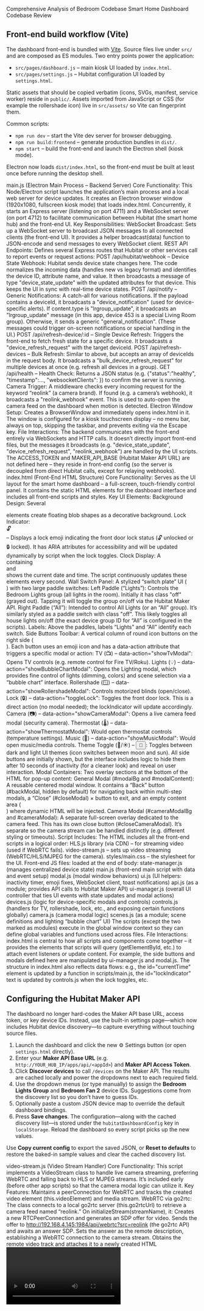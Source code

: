 
Comprehensive Analysis of Bedroom Codebase
Smart Home Dashboard Codebase Review

## Front-end build workflow (Vite)

The dashboard front-end is bundled with [Vite](https://vitejs.dev/). Source files live under `src/` and are composed as ES modules. Two entry points power the application:

- `src/pages/dashboard.js` – main kiosk UI loaded by `index.html`.
- `src/pages/settings.js` – Hubitat configuration UI loaded by `settings.html`.

Static assets that should be copied verbatim (icons, SVGs, manifest, service worker) reside in `public/`. Assets imported from JavaScript or CSS (for example the rollershade icon) live in `src/assets/` so Vite can fingerprint them.

Common scripts:

- `npm run dev` – start the Vite dev server for browser debugging.
- `npm run build:frontend` – generate production bundles in `dist/`.
- `npm start` – build the front-end and launch the Electron shell (kiosk mode).

Electron now loads `dist/index.html`, so the front-end must be built at least once before running the desktop shell.

main.js (Electron Main Process – Backend Server)
Core Functionality: This Node/Electron script launches the application’s main process and a local web server for device updates. It creates an Electron browser window (1920x1080, fullscreen kiosk mode) that loads index.html. Concurrently, it starts an Express server (listening on port 4711) and a WebSocket server (on port 4712) to facilitate communication between Hubitat (the smart home hub) and the front-end UI. Key Responsibilities:
WebSocket Broadcast: Sets up a WebSocket server to broadcast JSON messages to all connected clients (the front-end UI). It provides a helper broadcast(data) function to JSON-encode and send messages to every WebSocket client.
REST API Endpoints: Defines several Express routes that Hubitat or other services call to report events or request actions:
POST /api/hubitat/webhook – Device State Webhook: Hubitat sends device state changes here. The code normalizes the incoming data (handles new vs legacy format) and identifies the device ID, attribute name, and value. It then broadcasts a message of type "device_state_update" with the updated attributes for that device. This keeps the UI in sync with real-time device states.
POST /api/notify – Generic Notifications: A catch-all for various notifications. If the payload contains a deviceId, it broadcasts a "device_notification" (used for device-specific alerts). If content.type is "lrgroup_update", it broadcasts an "lrgroup_update" message (in this app, device 453 is a special Living Room group). Otherwise, it sends a generic "general_notification". (These messages could trigger on-screen notifications or special handling in the UI.)
POST /api/refresh-device/:id – Single Device Refresh: Triggers the front-end to fetch fresh state for a specific device. It broadcasts a "device_refresh_request" with the target deviceId.
POST /api/refresh-devices – Bulk Refresh: Similar to above, but accepts an array of deviceIds in the request body. It broadcasts a "bulk_device_refresh_request" for multiple devices at once (e.g. refresh all devices in a group).
GET /api/health – Health Check: Returns a JSON status (e.g. {"status":"healthy", "timestamp":..., "websocketClients": <count>}) to confirm the server is running.
Camera Trigger: A middleware checks every incoming request for the keyword “reolink” (a camera brand). If found (e.g. a camera’s webhook), it broadcasts a "reolink_webhook" event. This is used to auto-open the camera feed on the dashboard when motion is detected.
Electron Window Setup: Creates a BrowserWindow and immediately opens index.html in it. The window is configured for a kiosk touchscreen display – no menu bar, always on top, skipping the taskbar, and prevents exiting via the Escape key.
File Interactions: The backend communicates with the front-end entirely via WebSockets and HTTP calls. It doesn’t directly import front-end files, but the messages it broadcasts (e.g. "device_state_update", "device_refresh_request", "reolink_webhook") are handled by the UI scripts. The ACCESS_TOKEN and MAKER_API_BASE (Hubitat Maker API URL) are not defined here – they reside in front-end config (so the server is decoupled from direct Hubitat calls, except for relaying webhooks).
index.html (Front-End HTML Structure)
Core Functionality: Serves as the UI layout for the smart home dashboard – a full-screen, touch-friendly control panel. It contains the static HTML elements for the dashboard interface and includes all front-end scripts and styles. Key UI Elements:
Background Design: Several <div class="blob…"> elements create floating blob shapes as a decorative background.
Lock Indicator: <div id="lockIndicator" class="lock-indicator">🔓</div> – Displays a lock emoji indicating the front door lock status (🔓 unlocked or 🔒 locked). It has ARIA attributes for accessibility and will be updated dynamically by script when the lock toggles.
Clock Display: A <div class="clock"> containing <div id="currentDate"> and <div id="currentTime"> shows the current date and time. The script continuously updates these elements every second.
Wall Switch Panel: A stylized “switch plate” UI (<div class="switch-card">) with two large paddle switches:
Left Paddle (“Lights”): Controls the Bedroom Lights group (all lights in the room). Initially it has class "off" (grayed out). Tapping it will toggle the group on/off via the Hubitat Maker API.
Right Paddle (“All”): Intended to control All Lights (or an “All” group). It’s similarly styled as a paddle switch with class "off". This likely toggles all house lights on/off (the exact device group ID for “All” is configured in the scripts).
Labels: Above the paddles, labels “Lights” and “All” identify each switch.
Side Buttons Toolbar: A vertical column of round icon buttons on the right side (<div id="sideBtns" class="side-btns">). Each button uses an emoji icon and has a data-action attribute that triggers a specific modal or action:
TV (📺) – data-action="showTvModal": Opens TV controls (e.g. remote control for Fire TV/Roku).
Lights (💡) – data-action="showBubbleChartModal": Opens the Lighting modal, which provides fine control of lights (dimming, colors) and scene selection via a “bubble chart” interface.
Rollershade (🪟) – data-action="showRollershadeModal": Controls motorized blinds (open/close).
Lock (🔒) – data-action="toggleLock": Toggles the front door lock. This is a direct action (no modal needed); the lockIndicator will update accordingly.
Camera (📷) – data-action="showCameraModal": Opens a live camera feed modal (security camera).
Thermostat (🌡️) – data-action="showThermostatModal": Would open thermostat controls (temperature settings).
Music (🎵) – data-action="showMusicModal": Would open music/media controls.
Theme Toggle (🌙/☀️) – <button id="themeToggle">🌙</button>: Toggles between dark and light UI themes (icon switches between moon and sun).
All side buttons are initially shown, but the interface includes logic to hide them after 10 seconds of inactivity (for a cleaner look) and reveal on user interaction.
Modal Containers: Two overlay sections at the bottom of the HTML for pop-up content:
General Modal (#modalBg and #modalContent): A reusable centered modal window. It contains a “Back” button (#backModal, hidden by default) for navigating back within multi-step modals, a “Close” (#closeModal) × button to exit, and an empty content area (<div id="modalBody">) where dynamic HTML will be injected.
Camera Modal (#cameraModalBg and #cameraModal): A separate full-screen overlay dedicated to the camera feed. This has its own close button (#closeCameraModal). It’s separate so the camera stream can be handled distinctly (e.g. different styling or timeouts).
Script Includes: The HTML includes all the front-end scripts in a logical order:
HLS.js library (via CDN) – for streaming video (used if WebRTC fails).
video-stream.js – sets up video streaming (WebRTC/HLS/MJPEG for the camera).
styles/main.css – the stylesheet for the UI.
Front-end JS files: loaded at the end of body:
state-manager.js (manages centralized device state)
main.js (front-end main script with data and event setup)
modal.js (modal window behaviors)
ui.js (UI helpers: inactivity timer, emoji fixes, WebSocket client, toast notifications)
api.js (as a module; provides API calls to Hubitat Maker API)
ui-manager.js (overall UI controller that ties UI events with state updates and modal actions)
devices.js (logic for device-specific modals and controls)
controls.js (handlers for TV, rollershade, lock, etc., and exposing certain functions globally)
camera.js (camera modal logic)
scenes.js (as a module; scene definitions and lighting “bubble chart” UI)
The scripts (except the two marked as modules) execute in the global window context so they can define global variables and functions used across files.
File Interactions: index.html is central to how all scripts and components come together – it provides the elements that scripts will query (getElementById, etc.) to attach event listeners or update content. For example, the side buttons and modals defined here are manipulated by ui-manager.js and modal.js. The structure in index.html also reflects data flows: e.g., the id="currentTime" element is updated by a function in scripts/main.js, the id="lockIndicator" text is updated by controls.js when the lock toggles, etc.

## Configuring the Hubitat Maker API

The dashboard no longer hard-codes the Maker API base URL, access token, or key device IDs. Instead, use the built-in settings page—which now includes Hubitat device discovery—to capture everything without touching source files.

1. Launch the dashboard and click the new ⚙️ Settings button (or open `settings.html` directly).
2. Enter your **Maker API Base URL** (e.g. `http://YOUR_HUB_IP/apps/api/<appId>`) and **Maker API Access Token**.
3. Click **Discover devices** to call `/devices` on the Maker API. The results are cached locally and power the dropdowns next to each required field.
4. Use the dropdown menus (or type manually) to assign the **Bedroom Lights Group** and **Bedroom Fan 2** device IDs. Suggestions come from the discovery list so you don’t have to guess IDs.
5. Optionally paste a custom JSON device map to override the default dashboard bindings.
6. Press **Save changes**. The configuration—along with the cached discovery list—is stored under the `hubitatDashboardConfig` key in `localStorage`. Reload the dashboard so every script picks up the new values.

Use **Copy current config** to export the saved JSON, or **Reset to defaults** to restore the baked-in sample values and clear the cached discovery list.

video-stream.js (Video Stream Handler)
Core Functionality: This script implements a VideoStream class to handle live camera streaming, preferring WebRTC and falling back to HLS or MJPEG streams. It’s included early (before other app scripts) so that the camera modal logic can utilize it. Key Features:
Maintains a peerConnection for WebRTC and tracks the created video element (this.videoElement) and media stream.
WebRTC via go2rtc: The class connects to a local go2rtc server (this.go2rtcUrl) to retrieve a camera feed named “reolink.” On initializeStream(streamName), it:
Creates a new RTCPeerConnection and generates an SDP offer for video.
Sends the offer to http://192.168.4.145:1984/api/webrtc?src=reolink (the go2rtc API) and awaits an answer SDP.
Sets the answer as the remote description, establishing a WebRTC connection to the camera stream.
Obtains the remote video track and attaches it to a newly created HTML <video> element.
HLS Fallback: If WebRTC is unsupported or fails, it checks Hls.isSupported() (HLS.js library). The class provides createHLSStream(streamName) which:
Creates a <video> element and an Hls.js player instance.
Loads the HLS playlist from http://192.168.4.145:1984/{streamName}.m3u8 (the go2rtc server’s HLS endpoint) and attaches it to the video.
MJPEG Fallback: If HLS also fails (e.g., in older browsers or if the server doesn’t provide HLS), it falls back to createMJPEGStream(streamName). This likely creates an <img> or <iframe> element that points to an MJPEG stream URL (e.g., …/streamName.mjpeg). This provides a basic live feed by continuously streaming JPEG images.
Stop Stream: The class includes a stop() method to close any active stream:
If WebRTC was used, it closes the peerConnection and stops tracks.
If an HLS player exists, it is destroyed.
If an MJPEG image is being used, it can simply be removed.
This prevents multiple connections or memory leaks if the camera modal is opened/closed repeatedly.
How It Contributes: video-stream.js is utilized by camera.js to actually fetch and display the camera feed. It encapsulates the complexity of streaming protocols so the rest of the app can just call VideoStream.initializeStream() and get back a video element or throw an error. By including both WebRTC and HLS, it ensures the camera feed works with low latency (WebRTC) when possible, but still works in the Electron environment or fallback scenarios (via HLS/MJPEG).
scripts/state-manager.js (Device State Manager)
Core Functionality: Provides a centralized state store for all device statuses and a publish/subscribe mechanism for state changes. It ensures all parts of the UI reflect the latest device states and helps throttle rapid updates to avoid flicker. Key Components:
DeviceStateManager Class: A class that holds:
this.devices – a Map of device ID → current state attributes.
this.listeners – a Set of callback functions subscribed to state changes.
this.updateQueue – a Map used to debounce rapid successive updates for the same device.
this.debounceDelay – set to 100ms; slight delay to batch updates.
State Updates: The method updateDevice(deviceId, attributes) is the primary way to update a device’s state in the store. It:
Converts deviceId to string (IDs are kept as strings for consistency).
Checks if the new attributes differ from the last known state using hasStateChanged(). Only significant fields (like switch, level, hue, saturation, colorTemperature, lock, contact, temperature) are compared to decide if the change is meaningful for the UI.
Stores the new state (with a lastUpdated timestamp).
Invokes debounceUpdate(deviceId) to notify listeners after a short delay, replacing any prior pending notification for that device (so if multiple updates arrive quickly, only the latest state is applied after 100ms).
Listeners & Notification: Components can subscribe via deviceStateManager.subscribe(listenerFn). The manager will call all subscribed listeners with (deviceId, attributes) whenever a device’s state changes (after debouncing). It returns an unsubscribe function for cleanup.
Batch Updates: updateMultipleDevices(deviceUpdates) simply iterates through an object of {id: attributes} pairs and calls updateDevice for each. This can be used if a bulk of state info is received at once.
Retrieving State: Methods getDevice(deviceId) and getAllDevices() allow querying the stored state. getDeviceSummary(deviceId) formats a subset of attributes (like on/off as boolean, numeric level/hue, etc.) for convenient use in UI.
Online Status: isDeviceOnline(deviceId, maxAgeMs) returns true if the device has reported in within the last maxAgeMs (default 5 minutes) – used to gray out or indicate offline devices.
Hubitat Integration:
refreshDevice(deviceId) triggers an immediate fetch to Hubitat’s Maker API for the device’s latest status. It calls Hubitat at GET /devices/{deviceId} using the global MAKER_API_BASE and ACCESS_TOKEN (which are attached to window by api.js or main.js). On a successful response, it normalizes the returned device.attributes (Hubitat may return an array of attribute objects) into a simple {name: value} map via normalizeAttributes(), then calls updateDevice with that data. This is used for on-demand updates (e.g. when opening a device modal or after sending a command, if no webhook is expected).
The manager does not auto-poll; it relies on Hubitat’s push (webhook) updates and manual refresh calls. This prevents redundant network calls.
Global Instance: At the bottom, it instantiates a single DeviceStateManager and attaches it to the global window as window.deviceStateManager. This singleton is used throughout the UI scripts to update or read device states.
File Interactions: Being a global state container, this manager is used by multiple other scripts:
api.js uses it to update state after fetching device status (to integrate the fresh data into the app state).
devices.js and ui-manager.js subscribe to the state manager to react to changes. For example, UIManager subscribes so it can update UI elements whenever state changes occur (like changing button highlights, updating text) in its handleDeviceStateChange method.
ui.js calls deviceStateManager.updateDevice or updateMultipleDevices when WebSocket messages arrive (applying the new state data broadcast from the backend).
Essentially, state-manager.js is the bridge between incoming data (from Hubitat via webhook/WS or via API fetch) and the visual UI components.
scripts/main.js (Front-End Main Script)
Core Functionality: This is the main initialization script for the front-end. It sets up configuration constants (like device IDs and API tokens), defines the list of devices and their capabilities, and initializes recurring tasks (like the live clock). In essence, it is the brain that glues together device data with UI logic. Key Elements:
Hubitat API Config: Defines MAKER_API_BASE and ACCESS_TOKEN for the Hubitat Maker API (using local IP and an app token). These are used by other scripts to form HTTP requests to control or query devices.
Device ID Constants: For convenience, it sets constants for important device IDs:
BEDROOM_GROUP_ID – e.g. '457' for the “Bedroom Lights Group” device (a Hubitat group that controls all bedroom lights at once).
BEDROOM_FAN2_ID – e.g. '451' for a specific device (like a smart bulb named Bedroom Fan 2).
(There may be others for specific devices or groups if needed.)
Device Metadata: Defines a comprehensive list of devices in this dashboard’s scope. For example, bedroomDevices is an object mapping device IDs (as strings) to their details (label, capabilities, attribute names, command names). This appears to be a curated subset of the full device list (possibly pulled from devicesfulldetails.json). Devices included might be:
Lights (e.g. Bed Lamp 447, Laundry Light 450, Fan Light bulbs 480 and 451, etc.) – all with capabilities like Switch, Level, Color, etc.
Possibly other devices like a Lifx Beam, a Table Lamp, etc., as indicated by entries like '452': {label: 'Table', ...}.
Special group devices or virtual devices (e.g. the Bedroom group itself, and perhaps other grouped or scene-related devices).
Device Map: It creates a DEVICE_MAP object summarizing which devices tie into which UI controls. Each entry maps a device ID to:
label (human-friendly name),
type (e.g. 'group' for aggregated controls like the main light group, or 'light' for individual bulbs, etc.),
controls – an array of keywords indicating how this device is used in the UI. For example:
The Bedroom Lights group (BEDROOM_GROUP_ID) has controls: ['paddleSwitch', 'globalControls'], meaning it is linked to the on-screen paddle switch and to “global controls” (the lighting modal interface for all lights).
Individual lights have controls: ['deviceModal', 'scenes'], meaning they appear in the lighting scenes/bubble chart and have a dedicated device modal for detailed control.
Other devices might have specific tags (for instance, a “Fireplace Power Switch” or others could be linked to different UI parts).
State Update Handling: Defines a global function handleDeviceStateUpdate(deviceId, attributes) that the UI WebSocket handler can call for centralized processing of incoming state changes. This function:
Throttles updates by ignoring events that occur too rapidly (using a timestamp and a RATE_LIMIT_INTERVAL) to avoid spamming the UI with flickers.
Calls deviceStateManager.updateDevice(deviceId, attributes) to update the central state store.
Then checks the DEVICE_MAP for that device to update specific UI elements:
For example, if a device corresponds to the main light group (paddle switch control), it triggers updatePaddleSwitchUI(...) to reflect the new on/off state on the big wall switch buttons.
If a device is the door lock or other special items, it might directly update icons or text.
Essentially, it performs any immediate UI updates that are not covered by the generic subscription mechanism (to ensure critical indicators like the wall switch or lock icon update without delay).
Wall Switch Control: Provides logic to handle the two large paddle switches on the UI:
An updateClock() function updates #currentDate and #currentTime every second to show a live clock.
Functions to control the wall paddles. For instance, toggleAllLights() or similar might be defined (the code sets up event listeners on the paddle elements to call the Maker API for the group device). In the device map, the Bedroom group’s association with 'paddleSwitch' signals that toggling the UI switch should send a command to BEDROOM_GROUP_ID. Indeed, BEDROOM_GROUP_COMMAND_URL(cmd) is defined to easily form the Maker API URL for turning the group on/off. When a paddle is pressed:
If it’s the “Lights” paddle, it likely calls something like fetch(BEDROOM_GROUP_COMMAND_URL('on' or 'off')) to turn all bedroom lights on/off, then maybe shows a quick feedback (or just relies on the subsequent state webhook to update the UI).
The “All” paddle might similarly target another group (possibly an “All Lights” group if configured) – though in code we didn’t explicitly see an ALL_GROUP_ID, it might be hard-coded or left for future use.
updatePaddleSwitchUI(allOn) is used to visually update the switch status (adding/removing the "off" class on the HTML elements). For example, if all bedroom lights are now on, it will remove the "off" class on the corresponding paddle element, giving it a “on” appearance (bright colored), otherwise add "off" to dim it.
Initial API Calls: On startup, this script triggers a call to the backend’s notify endpoint. Inside a DOMContentLoaded event, it does:
fetch('http://localhost:4711/api/notify', { method: 'POST', body: {...} });
This likely notifies the backend that the dashboard UI is up (perhaps logging presence or requesting initial data). It could send a payload like {content: "dashboard_loaded"} (though the exact content isn’t shown in snippet, the code clearly attempts a POST to /api/notify on load).
Global Exposure: It assigns some variables/functions to window if needed. For example, livingRoomDevices (used in other scripts) is set equal to bedroomDevices here, to reuse generic device-handling code originally written for “livingRoom”. It also might attach handleDeviceStateUpdate to window (so that ui.js can prefer the central handler) and possibly other helper functions.
Dependencies & Interactions: This front-end main script runs early, so it sets up global constants (MAKER_API_BASE, etc.) that api.js and other scripts will use. It defines DEVICE_MAP and device lists that devices.js references (e.g., devices.js uses livingRoomDevices to know device capabilities when building modals). It also contains the main logic for wall switch and state handling that ties into ui.js (which calls window.handleDeviceStateUpdate if present). In summary, scripts/main.js prepares configuration and data that the rest of the UI scripts rely on, and implements high-level responses to device events (ensuring the dashboard’s primary controls like the big switches and lock reflect the correct state).
scripts/modal.js (Modal Window Management)
Core Functionality: Handles the display and animation of the pop-up modals (the overlay windows) in the UI. This file provides functions to show/hide the modal overlay with smooth transitions and manages the modal navigation (back vs close). Key Functions:
showModalContent(html, showBack=false, triggerSelector=null): The primary way to open content in the main modal. It injects the provided html string into the #modalBody container, controls whether the “Back” button is visible (showBack flag), and then calls showModalBg(triggerSelector) to animate the modal onto the screen.
showModalBg(triggerSelector): Reveals the modal background overlay (#modalBg) and #modalContent with a zoom/fade animation:
It makes the background <div id="modalBg"> visible (display = 'flex').
If a triggerSelector is provided (e.g. a button that triggered the modal), it finds that element’s screen position (getBoundingClientRect()). This is used to start the modal animation from that point – the modal content initially scales at 0.7 and is translated from the trigger’s center towards the center of the screen.
Then it quickly (10ms timeout) adds a .visible class to modalBg and resets #modalContent transform to normal scale/position, which via CSS transition causes the modal to grow from the trigger into the center and fade in.
hideModalBg(): Closes the modal with a reverse animation:
Calculates the end translation back to the original trigger’s position (using the saved modalTriggerRect).
Scales #modalContent down and moves it to that position, and fades out (by removing the .visible class on the background).
After a short delay (~350ms, matching CSS transition), it fully hides #modalBg (display = 'none') to remove the modal from view.
Back vs Close: The Back button (#backModal) is meant for navigating back within a modal flow (e.g., from a sub-modal back to a main modal screen), whereas the Close (#closeModal) exits the modal entirely. showModalContent will show or hide the Back button based on context. For example, when first opening a modal from a side button, showBack might be false (no back arrow, just close), but if that modal then opens a sub-view, it can call showModalContent(..., showBack=true) to enable the Back button.
Active Modal Tracking: The script keeps a global activeModal variable to track what content is currently open (e.g., 'main' for primary modals, 'camera' for the camera modal, etc.) and a modalTimeout for auto-closing. Specifically:
startModalTimeout() sets a 30-second timer (MODAL_TIMEOUT = 30000) to auto-close the modal if no interaction. This calls closeActiveModal() when time elapses.
closeActiveModal() checks if activeModal === 'camera' – if so, calls hideCameraModal() (to properly shut down the camera stream); if activeModal === 'main' (any normal modal), it calls closeModal() to hide it. Then it clears state.
These ensure that if a user leaves a modal open, it will close itself after 30 seconds (good for screensaver behavior).
Event Listeners: On DOMContentLoaded, modal.js attaches handlers:
The Close “×” button (#closeModal) is bound to call closeModal() (which simply calls hideModalBg() and resets state).
The modal background (#modalBg) itself is given an on-click handler that closes the modal if the user clicks outside the content (i.e., if the background itself is clicked, treat it as cancel/close). This is done by checking if (e.target.id === 'modalBg') then calling closeModal().
The Back button (#backModal) click handler is set to navigate to a previous modal view. In this implementation, it calls window.uiManager.showBubbleChartModal() if available. (This suggests that the back arrow is primarily used to return to the “Lights bubble chart” modal from a deeper view, like from an individual device control back to the main lighting controls. For other modal flows, the logic could be extended accordingly.)
Compatibility: Also defines window.showModal = function(html, showBack=false) { showModalContent(html, showBack); } for backward compatibility or convenience. This ensures older code or other modules can open modals via a common interface.
How It Contributes: modal.js provides a smooth user experience for modal dialogs: it handles the fancy animations (zoom-in/out from the button pressed) and ensures modals don’t linger forever. It doesn’t decide what content to show – other scripts call showModalContent(...) with the desired HTML. For example, controls.js uses showModalContent to display the TV remote UI, and devices.js uses it to show device control panels. This file also coordinates with ui-manager.js for the Back button functionality (delegating the actual content switch to UIManager). By centralizing modal behavior here, the rest of the app can open/close modals with one function call and not worry about animations or cleanup.
scripts/ui.js (General UI Utilities and WebSocket Client)
Core Functionality: This script handles various UI-level interactions and utilities: managing the side button visibility on inactivity, replacing emoji icons with SVGs for consistency, initializing the WebSocket connection to the backend, and showing toast notifications. It acts as a supportive script to enhance the user interface responsiveness and platform fidelity (especially within Electron). Key Features:
Inactivity Timer for Side Buttons:
Defines an inactivity timeout (10 seconds) and functions showSideBtns() and hideSideBtns() to add or remove the 'side-btns-visible' class on the side button container. Initially, the side button panel is visible, but after a period of no user input it will auto-hide.
The script sets up a list of user activity events (mousemove, mousedown, touchstart, keydown) that should reset a timer.
On first user interaction, onFirstActivity() is called: it makes sure the side buttons are shown (in case they were hidden) and starts the inactivity listeners. It also removes itself so that subsequent interactions just reset the timer, rather than re-initializing everything.
This means when the dashboard is idle (no touches) for 10 seconds, the side buttons will fade out. As soon as the user touches the screen or moves the pointer, the buttons reappear and remain on-screen while the user is interacting.
Emoji to SVG Replacement: Because some emoji might not render well or uniformly in the Electron environment, ui.js includes a mapping of certain emoji characters to custom SVG files (located in assets/emoji/). It creates a Map emojiToSvg mapping characters like '📺' -> '1f4fa', '💡' -> '1f4a1', '🔒' -> '1f512', etc., covering all icons used in the UI (TV, light bulb, window, lock/unlock, camera, thermostat, music note, moon, sun, brightness symbols, etc.).
On DOMContentLoaded, it runs through the document and for each element, it checks if its text content exactly matches one of these emoji. If so, it replaces it by applying a background-image style using the corresponding SVG file and adding classes (emoji-replaced and emoji-bg) to style it. The text is effectively replaced by the SVG icon, ensuring a consistent look.
Note: The theme toggle button (🌙/☀️) is handled specially – the comment suggests it’s replaced dynamically later once the theme is set, so it might be skipped initially to allow switching the icon on toggle.
WebSocket Client: Establishes a WebSocket connection to the backend at ws://localhost:4712 (matching the server in main.js). It sets up:
ws.onopen: logs connection success, and resets any reconnection attempt counter.
ws.onmessage: handles incoming messages from the server. Each message is expected to be JSON. Before parsing:
It checks for the string "reolink" in the raw data; if found, it immediately calls showCameraModal() to pop up the camera feed (this covers the case where a Reolink camera motion webhook triggers an event; the UI responds by showing the live camera modal).
Then it parses the JSON into an object and passes it to handleWebSocketMessage(msg).
handleWebSocketMessage(msg): a function that routes events by type:
"device_state_update" – calls handleDeviceStateUpdate(deviceId, attributes, timestamp), which in turn updates the deviceStateManager (and may use either the central handler from scripts/main.js if available or update directly).
"device_notification" – calls handleDeviceNotification(payload) (could display a toast or indicator for a device-specific alert).
"lrgroup_update" – calls handleLRGroupUpdate(payload) (custom handling for the Living Room group updates if needed, perhaps similar to device updates).
"device_refresh_request" – calls handleDeviceRefreshRequest(deviceId) which likely triggers deviceStateManager.refreshDevice(deviceId) to fetch fresh data because something requested it (for example, the user hit a refresh button, or a schedule triggered it).
"bulk_device_refresh_request" – calls handleBulkDeviceRefreshRequest(deviceIds[]) to refresh multiple devices (likely looping through and calling refresh on each).
"reolink_webhook" – is effectively handled earlier (by auto-showing the camera modal), so here it’s just noted and not processed further.
Unknown types are logged for debugging.
These handlers integrate with other parts of the app. For instance, handleDeviceStateUpdate uses window.deviceStateManager.updateDevice(...) and the UI Manager will pick up that change via its subscription to update visuals.
Toast Notifications (Transient Messages): Provides a global showToast(message, type='success', duration=3000) function to show brief overlay messages. For example, after a lock command or an error, showToast can display “Door unlocking…” or “Failed to toggle lock” feedback.
It ensures any existing toast is removed, then creates a new <div class="toast success">Message</div> (or with class "error" for error type, etc.) and appends it to the document body.
It then triggers a CSS animation by adding a "show" class slightly after insertion (using a short timeout). The CSS would handle the fade/slide-in effect.
After duration milliseconds, it removes the "show" class and then removes the toast element entirely after another short delay, causing a fade-out and cleanup.
At the end, it sets window.showToast = showToast to make it accessible globally. Other scripts use this to give user feedback (e.g., controls.js calls showToast("Door unlocking...", "success") when a lock command is sent).
Global Exposure: Besides showToast, it also attaches any needed references globally (for instance, after establishing the WebSocket, there might be logic to handle reconnections using a wsReconnectAttempts counter, though not detailed here). It ensures deviceStateManager (from state-manager) is available on window, but that is done in state-manager.js itself.
How It Interacts: ui.js is a utility script leveraged by many others:
ui-manager.js doesn’t have to implement its own WebSocket handling or inactivity logic – ui.js covers that and will call into UIManager (e.g. via window.handleDeviceStateUpdate or triggering deviceStateManager updates which UIManager listens to).
controls.js and others call showToast from here to display messages.
The emoji replacement ensures that the icons in HTML (which are placed in index.html or injected as text via other scripts) are visually consistent – for example, the lock icon 🔒 in the lockIndicator or the arrow icons ⬆️⬇️ in the rollershade buttons are replaced with their SVG counterparts for sharper rendering.
The inactivity timer works with the CSS in styles/main.css which likely defines .side-btns-visible to slide the toolbar in and out.
The WebSocket message handling ultimately triggers state changes and UI updates, linking the backend events (from main.js) to front-end reactions (state manager + UIManager).
scripts/ui-manager.js (UI Manager Controller)
Core Functionality: Encapsulates higher-level UI logic, tying together state updates and user interactions. UIManager is a class that on initialization sets up global event listeners (for side button clicks and theme toggling) and subscribes to device state changes to update the interface. It acts as the orchestrator responding to user inputs (like button presses) by calling the appropriate functions, and responding to state changes by updating or opening UI components. Key responsibilities:
Initialization: When a new UIManager is created, its constructor calls:
initializeEventListeners() – to set up click handlers for UI elements.
initializeStateManager() – to subscribe to the central DeviceStateManager (if available) for real-time device updates.
Side Button Click Handling: In initializeEventListeners(), a global click listener on document catches any click on an element with class side-btn. It reads the button’s data-action attribute and calls handleSideButtonClick(action) accordingly. This single handler covers all side toolbar buttons.
handleSideButtonClick(action): Uses a switch or mapping to perform the appropriate UI action:
For actions that correspond to showing modals (e.g. "showTvModal", "showRollershadeModal", "showCameraModal", "showThermostatModal", "showMusicModal"), UIManager will invoke the global function if it exists. For example, if showTvModal is defined (in controls.js), it calls it; otherwise, it might call this.showModal(...) to display a “coming soon” message. This ensures the app doesn’t break if some modals are not yet implemented – it will gracefully inform the user.
For "showBubbleChartModal" (Lights), it calls this.showBubbleChartModal() – a method presumably implemented within UIManager to open the lighting control modal (likely delegating to functions in scenes.js).
For "toggleLock", it checks if window.toggleLock exists (which is defined in controls.js) and calls it to toggle the door lock.
In summary, UIManager funnels the button actions to the right function. It knows which ones are handled internally vs. globally and provides fallback messaging for unimplemented features.
Theme Toggle: Still in initializeEventListeners(), it finds the theme toggle button by id="themeToggle" and sets an onclick to call this.toggleTheme(). This connects the UI button to the logic for switching themes:
toggleTheme(): Toggles between dark and light themes by adding/removing a CSS class on the <body> element. Specifically, if the body currently has class "dark-theme", it will remove it (switching to light mode) and change the theme toggle’s icon text to moon (🌙). If not, it adds "dark-theme" and changes the toggle icon to sun (☀️). It also saves the user’s preference to localStorage ('theme': 'dark' or 'light') so the choice persists.
On initialization, UIManager reads any saved theme from localStorage on DOMContentLoaded and applies it – if 'dark', it pre-sets the body class and toggle icon appropriately. This way, the dashboard loads in the last chosen theme.
Device State Subscription: initializeStateManager() runs if window.deviceStateManager is present. It calls deviceStateManager.subscribe(...) and provides a bound callback to this.handleDeviceStateChange. This means any device state change (from Hubitat events or refreshes) will invoke UIManager’s handler.
handleDeviceStateChange(deviceId, attributes): When the central state is updated, this method is called with the device data. It logs the update and then invokes two update methods:
this.updateDeviceDisplay(deviceId, attributes) – updates any open device modal UI if the changed device is currently being viewed.
this.updateGlobalControls(deviceId, attributes) – updates the main lighting controls UI if the changed device is the global Bedroom Lights group (the code checks if (deviceId === BEDROOM_GROUP_ID) and if the global controls modal is open).
updateDeviceDisplay: Checks if a device detail modal is open by looking for an element #deviceControls in the modal content. If found and visible, it calls getCurrentModalDeviceId() (likely to retrieve which device’s controls are being shown) and if it matches the incoming deviceId, it calls this.refreshDeviceControls(deviceId). That presumably re-renders the controls (buttons, sliders, etc.) in the modal with the new state (for example, updating a level slider position if the light level changed, or toggling a switch button).
updateGlobalControls: If the Bedroom Lights group state changes and the “bubble chart” lighting modal is currently open (.global-ring-top element is visible), it calls window.renderGlobalControls({attributes}). This is a function defined in scenes.js that updates the group control UI (like a central brightness dial) to reflect the new attributes. For instance, if lights were turned on/off elsewhere, the brightness ring or on/off indicator in the modal updates in real-time.
showBubbleChartModal: UIManager likely implements a method to open the main Lights modal (bubble chart). Although the code for it wasn’t explicitly shown in snippets, we see references where backModal (back arrow) triggers uiManager.showBubbleChartModal(). So UIManager coordinates with scenes.js to display the lighting UI:
It probably calls some function exported by scenes.js to render the content, then uses showModalContent to display it. In fact, UIManager might have a simple this.showBubbleChartModal() that just does window.showBubbleChartModal() if defined or directly calls scenes.js logic. However, since scenes.js is a module, likely UIManager itself contains the call to compose the modal.
In any case, when the user presses the Lights button, UIManager.handleSideButtonClick('showBubbleChartModal') leads to UIManager.showBubbleChartModal(), which opens the Lighting control modal. That modal typically shows a circular arrangement of lights and possibly scene presets (as described in scenes.js below).
Global Access: After instantiating UIManager (usually right after defining the class), the script attaches it to window.uiManager. It also runs the theme initialization on DOMContentLoaded to apply the saved theme before user interaction.
How It Works with Others: UIManager is a central coordinator:
It relies on controls.js for the actual implementations of many modals. It doesn’t itself create the HTML for TV or thermostats – it just calls showTvModal() etc., which are defined in controls.js (and that file attaches them to window).
It works with scenes.js for the lighting modal content. UIManager triggers showing it and updates it via renderGlobalControls when state changes.
It depends on deviceStateManager (from state-manager.js) to get notified of device changes, rather than polling UI elements directly. In turn, it updates UI pieces or calls functions from devices.js (like renderDeviceControls) to refresh content.
The theme toggling interacts with the CSS in styles/main.css – specifically classes like .dark-theme on the body likely change background and text colors.
By funneling all side button clicks through one place, it simplifies adding new actions. Any new data-action just needs an entry in the handleSideButtonClick logic to wire it up to a function in the app.
scripts/devices.js (Device Modal & Control Logic)
Core Functionality: Manages the dynamic content for individual device control modals. When a user selects a specific device (for example, tapping a light’s icon in the Lights modal), this script is responsible for fetching that device’s latest state and showing controls (on/off toggle, sliders for brightness, color pickers, etc.) tailored to its capabilities. Key Functions:
openDeviceModal(label, deviceId, showBack=false): The entry point to show a detailed control modal for a device.
If the deviceId is not recognized in the livingRoomDevices data (meaning the app doesn’t have metadata for it), it will show a simple modal saying “Controls for [Device] coming soon...” as a placeholder.
If the device is known, it immediately calls showModalContent() to display a modal with a header <h2>${label}</h2> and a content container <div id="deviceControls" …>Loading...</div>. The showBack parameter is passed through (likely true if coming from the Lights modal, so a back arrow will appear to return to the main lighting view) and it uses the Lights side button as the animation trigger (so the modal grows out of the “Lights” button position).
After displaying the loading state, it triggers an async load: it calls window.deviceStateManager.refreshDevice(deviceId). This will fetch the latest data from Hubitat. Once the promise resolves, it obtains the updated attributes from the state manager and calls renderDeviceControls({attributes: attrs, capabilities: ...}, deviceId). Essentially, it defers the heavy lifting to renderDeviceControls to populate the UI.
renderDeviceControls(device, deviceId, showBack=false): This function builds the actual HTML interface for controlling the given device. It uses the static info from livingRoomDevices[deviceId] (which actually points to the detailed object in bedroomDevices as mapped in main.js) to know what capabilities and commands this device supports.
For example, if the device has capability "Switch" and "Level", it will create an On/Off toggle button and a brightness slider. If it has color control, it might show a color wheel or color preset buttons. The code likely creates UI elements such as:
A section for basic controls: power toggle (on/off), dimmer (if SwitchLevel).
If color-capable: perhaps a hue/saturation or color temperature control.
If a sensor: maybe display sensor readings (but sensors probably wouldn’t be opened via openDeviceModal in this context).
It also likely includes a “refresh” icon or button to manually refresh the device (depending on UX design).
The HTML structure might use stylized arcs or circles (“with-arches” class suggests some arc-shaped sliders or indicators for level/color).
After assembling the HTML string for controls, it finds the #deviceControls element in the modal and replaces “Loading...” with the new controls, or it could directly use showModalContent again to update the modal. (From the code flow, it appears openDeviceModal already opened the modal; renderDeviceControls might directly manipulate the DOM of that open modal.)
Event Handlers for Device Controls: Within the generated controls, interactive elements (buttons, sliders) will need event listeners. Likely, devices.js attaches those as part of rendering:
e.g., an on/off toggle button might have an onclick="sendDeviceCommand(id, 'off')" in the HTML or the script might add button.addEventListener('click', ...).
The script might utilize the apiService (from api.js) or direct fetch calls to Maker API when controls are used. For instance, if a brightness slider is changed, it could call apiService.sendDeviceCommand(deviceId, 'setLevel', value). We see evidence of direct fetch usage in this file: const url = devices/${deviceId}/${command} pattern and doing a fetch(url).then(...).catch(...) with a toast on success or error.
Also, if a color control is used, it might call setColor or setHue/ setSaturation as needed.
Pending Commands Map: At the top, devices.js ensures a global window.devicePendingCommands = new Map() exists. This could be used to track commands sent to devices that haven’t completed yet (to prevent sending duplicate commands or to update UI optimistically). It’s declared but it’s unclear how extensively it’s used in code provided – likely if a user toggles a device rapidly, it might store a pending state to avoid flicker.
Utility and Global Exposure: If there are helper functions (like formatting, or building certain control UIs) they’d be defined here. At the end of the file, it might expose some functions globally:
Possibly window.openDeviceModal = openDeviceModal; window.renderDeviceControls = renderDeviceControls; so that other modules (like scenes.js) can call openDeviceModal when a user clicks a device icon in the bubble chart.
Indeed, scenes.js does call openDeviceModal(label, id, true) when a user selects a specific bulb from the lighting interface.
It might also expose a function to send generic commands if not using apiService – but since apiService is available on window, the device modal could also call window.apiService.sendDeviceCommand(...).
Interactions:
With scenes.js: Scenes (lighting modal) uses devices.js to show individual device details. E.g., clicking a bulb on the bubble chart calls openDeviceModal here. Conversely, when a device modal is closed via the Back button, UIManager calls showBubbleChartModal to return to scenes.
With state-manager: After issuing commands (turn on, dim, etc.), devices.js doesn’t manually refresh the UI – it expects the Hubitat webhook or the explicit refresh it triggered to update state. However, openDeviceModal did call deviceStateManager.refreshDevice on opening, so the controls were built with current info. Also, deviceStateManager.subscribe (through UIManager) will update the modal if any change comes in while it’s open (via UIManager.updateDeviceDisplay calling refreshDeviceControls).
With api.js: Could use apiService for sending commands and getting status, but in the code, it looks like devices.js at least sometimes performs fetch directly for command endpoints. It then shows a toast “Command sent successfully!” on promise resolve, or an error toast if failed. This is a simpler approach relying on Maker API calls directly.
User Experience: This script ensures that when you tap on a device (say a particular light), you get a tailored control panel for it. It fetches up-to-date data so you see the current brightness or on/off state, and you can manipulate it. It then uses the common modal and toast functions to integrate smoothly (modal animations from modal.js, notifications from ui.js).
scripts/controls.js (Special Device Controls – TV, Rollershade, Lock, etc.)
Core Functionality: Implements the UI and commands for various miscellaneous devices and functions (mostly those corresponding to the side buttons beyond lighting). This includes the TV remote control interfaces, rollershade open/close, door lock toggle, and other “modal” content that isn’t just a simple device. Key Sections:
TV Controls Modal:
function showTvModal(): Opens a modal that lets the user choose between controlling a Fire TV or a Roku TV (perhaps there are two TV devices integrated). It constructs HTML with two large buttons: “Fire TV” (🔥 icon) and “Roku TV” (📺 icon). Each button’s onclick is set to call showFireTvModal() or showRokuTvModal(), respectively.
It also includes an empty <div id='tvFeedback' class="toast"></div> within the modal HTML. This is likely a placeholder where feedback messages (like “Sent command”) can briefly appear. The toast system in ui.js will remove any .toast elements when showing a new message, including this feedback area (this strategy of including a toast div in the modal could be to position messages near the remote).
Finally, showTvModal() calls showModalContent(html, true, '.side-btn[title="TV"]'). This displays the TV selection modal, with the “Back” arrow enabled (showBack=true) and uses the TV side button as the trigger for animation (so the modal zooms out of the TV button).
Fire TV Remote Modal:
window.showFireTvModal = function() { … }: When the user chooses Fire TV, this function builds the actual remote control interface for the Fire TV device. It likely:
Adds a modal header “Fire TV Remote”,
Creates a grid of remote control buttons (structured with <div class="fire-tv-remote"> containing various <button class="remote-btn …"> elements).
The remote layout is divided into sections: e.g., a top row for Power, Home, Back; a navigation pad for Up/Down/Left/Right/Select; playback controls (Play/Pause, Rewind, Fast-forward); etc. Each button is represented by an icon (often SVG) and a label.
For instance, the Power button is defined with an inline SVG graphic (a power symbol) and label “Power” and triggers fireTvSendCommand("power") on click. The script defines similar buttons for home, back, arrows, etc., each calling fireTvSendCommand(...) with an appropriate command string (like "home", "back", "up", "down", "select", "playpause", etc.).
After building the remote control HTML, it likely calls showModalContent(html, true) (with showBack=true to allow going back to the TV selection modal). The triggerSelector might still be the original TV side button or possibly the container of the selection modal; however, it already is in a modal context, so it may just swap content.
Roku TV Remote Modal:
window.showRokuTvModal = function() { … }: Similarly constructs a “Roku TV Remote” interface. It would have its own set of command buttons (Roku commands might differ slightly, but conceptually similar: arrows, OK, home, back, etc.). Buttons call rokuTvSendCommand("<action>").
Also calls showModalContent(html, true) to display it with a back arrow (to go back to TV selection).
Sending TV Commands: The script defines functions to actually send the remote button presses:
window.fireTvSendCommand(cmd): likely sends a Maker API HTTP request or uses a specific API (maybe an HTTP endpoint on a Fire TV controller) for the given command. Since Fire TV may be integrated via a custom setup, this could call a Hubitat Maker API endpoint for a virtual device representing the Fire TV. Indeed, if the Fire TV device has an ID in Hubitat, fireTvSendCommand might do something like:
const url = `${MAKER_API_BASE}/devices/<FireTVDeviceID>/<cmd}?access_token=${ACCESS_TOKEN}`;
fetch(url).then(...).catch(...);
and possibly display a short toast in the tvFeedback area or using showToast.
Similarly, window.rokuTvSendCommand(cmd) would send commands to a Roku device (maybe via Maker API or a direct local network call).
The code snippet [104] shows multiple occurrences of showModalContent(html, true, '.side-btn[title="TV"]') – likely each time a new level of TV modal opens (selection → remote) they pass true and the original trigger. The duplication hints that after Fire TV or Roku modal usage, the back button will know how to step back.
Rollershade Controls:
function showRollershadeModal(): Opens a modal to control a window shade. The HTML has two large buttons: “Open” (⬆️ icon) and “Close” (⬇️ icon). These call rollershadeCommand("on") and rollershadeCommand("off") respectively, implying that sending an “on” command will open the shade and “off” will close it.
It probably uses showModalContent(html, true, '.side-btn[title="Rollershade"]') to display it, again with a back arrow (though this modal might not have a sub-modal, they still pass true which may be unnecessary).
window.rollershadeCommand(dir): likely sends a Maker API command to the shade device. If the shade is represented as a Switch in Hubitat, "on" could mean open (up) and "off" close (down). The code likely similar to the lock and uses fetch(MAKER_API_BASE/devices/<shadeID>/(on|off)) and then a toast confirmation.
Door Lock Toggle:
window.toggleLock = async function() { … }: This is defined to flip the lock state of a specific door lock device (e.g., front door lock). We saw its code:
It uses a hardcoded lockId = '509' (the Hubitat device ID for the lock).
Fetches the current state of the lock from Maker API (devices/509), then determines if it’s locked or unlocked.
Chooses the opposite command: if currently locked, nextCmd = "unlock", otherwise "lock".
Sends a Maker API call to /devices/509/<nextCmd>.
On success, displays a toast “Door locking…” or “Door unlocking…” (the code forms the message using nextCmd with “ing…”). On error, it toasts a failure message.
The lockIndicator UI in index.html (🔓 icon) will be updated when the Hubitat webhook sends the new lock state (which comes through the WebSocket and triggers deviceStateManager + UIManager subscription to update that element).
Miscellaneous:
It might also contain placeholders or partial implementations for Thermostat and Music:
Possibly showThermostatModal and showMusicModal just show a “coming soon” message (since we saw UIManager will call them if defined, otherwise UIManager itself will show a basic message).
If not implemented, UIManager’s fallback in handleSideButtonClick will use this.showModal('Thermostat Controls', '<div class="coming-soon">…') to inform the feature isn’t ready.
showToast vs tvFeedback: The TV remote likely calls showToast for feedback. The presence of tvFeedback div suggests an alternate approach: possibly they intended to use an in-modal toast (like populating that div with a message). But given the simpler route, they probably just use showToast globally which appears at bottom of screen. The tvFeedback element may remain unused or might be used if they wanted to position the toast near the remote.
At the end of the file, after defining these functions, they explicitly attach them to window: e.g. window.showTvModal = showTvModal; window.showRollershadeModal = showRollershadeModal; window.showFireTvModal = showFireTvModal; window.showRokuTvModal = showRokuTvModal; window.toggleLock = toggleLock; window.rollershadeCommand = rollershadeCommand; window.fireTvSendCommand = fireTvSendCommand; window.rokuTvSendCommand = rokuTvSendCommand; and possibly others like window.showThermostatModal if defined as an empty function, to ensure UIManager finds them.
This global exposure is crucial because UIManager uses if (typeof showX === 'function') showX() to call them. Without attaching to window, that check might fail under certain scoping conditions.
How It Fits In:
UIManager -> controls.js: All side menu actions (except Lights and Camera) end up here. UIManager acts as a router, and controls.js provides the actual content and device-specific logic. For example, pressing “TV” in the side menu: UIManager sees action showTvModal and calls showTvModal() which controls.js defines to create the UI and open the modal. The same for “Lock” which triggers toggleLock(), etc.
Modal Integration: controls.js uses showModalContent from modal.js to display its interfaces. It relies on modal.js animations and back button handling (the back arrow in the modal is used to navigate between, say, Fire TV remote and the TV selection menu – modal.js’s global back handler ends up calling uiManager.showBubbleChartModal() by default, which is somewhat off for TV; possibly the back arrow for TV modals wasn’t correctly overridden, or they rely on the “Back” button in those modals to simply close if it goes to bubble chart erroneously).
Device Commands: When these functions send commands (like locking a door or sending a TV keypress), they count on the Hubitat Maker API or other integration to perform the action, and then the Hubitat webhook to inform the app of state changes (for lock). For stateless actions like TV commands, they might not get a webhook (because pressing "Volume Up" doesn’t change a Hubitat device state meaningfully), so the immediate feedback is just the toast.
Toast usage: This file triggers user feedback via showToast (from ui.js). E.g., after calling the lock API, they show a "…ing" message. If something fails, the error message is shown. This keeps the user informed.
Overall, controls.js is a container for all those one-off UIs and device interactions that don’t fall under the generic device modal system. It makes the dashboard more than just lights – adding TV control, security (lock), and environment (shades) control, each with their own tailored interface.
scripts/camera.js (Camera Modal Controller)
Core Functionality: Manages the special camera feed modal. It opens the camera live stream (using VideoStream from video-stream.js) when triggered, and ensures it closes and cleans up properly. It also handles auto-closing the camera after a while to conserve resources. Key Elements:
State & Variables: At top, it declares:
let cameraModalTimeout = null; (a separate timeout for the camera, possibly to auto-close it after a shorter period or for something like turning off the feed if needed – though the main modal timeout might suffice).
let videoStream = null; – will hold an instance of the VideoStream class when the camera is open.
let currentVideoElement = null; – references the <video> (or <img> for MJPEG) element currently showing the stream.
showCameraModal(): The function to open the camera overlay.
It locates the camera modal elements (#cameraModalBg and #cameraModal in the HTML) and if not found, logs an error.
It makes the camera modal background visible by adding the .visible class. The CSS likely fades in the semi-transparent backdrop and perhaps slides the video container.
It sets activeModal = 'camera' to inform the system that a special modal is open.
It calls startModalTimeout() – the common 30s timeout from modal.js – so the camera will auto-close after 30 seconds of opening (unless interacted with).
If a previous VideoStream exists from a prior open, it stops it and sets it to null to avoid multiple streams.
Then it creates a new VideoStream() instance.
It also ensures the modal is clean: removes any existing <iframe> (perhaps if an MJPEG stream had left one) and any existing <video> element from a previous run.
Initializing Stream:
It tries WebRTC first by calling await videoStream.initializeStream('reolink'). This returns a video element if successful (and internally connects to the camera via WebRTC).
If WebRTC init succeeds, it logs success and calls logStreamPerformance('webrtc', startTime) – likely recording how long it took to start the stream (for debugging or performance metrics).
If WebRTC fails (throws), it catches and then tries videoStream.createHLSStream('reolink'). On HLS success, logs and calls logStreamPerformance('hls', ...).
If HLS also fails, it falls back to currentVideoElement = videoStream.createMJPEGStream('reolink') and logs that MJPEG is being used.
After one of these succeeds, it inserts the resulting currentVideoElement into the modal DOM:
modal.insertBefore(currentVideoElement, modal.querySelector('#closeCameraModal')) – so the video element is added just before the close button in the modal, filling the modal with the live feed.
If all attempts failed (WebRTC and HLS and MJPEG), it would log an error "Failed to initialize camera stream" (and presumably the modal would show nothing or a message).
hideCameraModal(): Handles closing the camera modal.
Removes the .visible class from #cameraModalBg to fade out the overlay.
Clears any cameraModalTimeout if it was using a separate timeout (this might have been intended for something else, but they ensure it’s null).
Sets activeModal = null and calls clearModalTimeout() to cancel the 30s auto-close as well.
Stops the video stream: if videoStream is not null, calls videoStream.stop() in a try/catch and then sets it to null.
Removes the video element from DOM if present and sets currentVideoElement = null.
Removes any lingering <iframe> (perhaps from MJPEG usage – it clears the src then removes it).
Logs that the camera stream was stopped.
Also, likely sets #cameraModalBg to display:none after transition (the CSS may handle hiding when not visible).
Event Listeners: On DOMContentLoaded, it attaches:
#closeCameraModal.onclick = hideCameraModal; so the close “×” button will trigger the cleanup.
#cameraModalBg.onclick such that clicking outside the video (on the background overlay) will also close the camera (check probably if (e.target.id === 'cameraModalBg') hideCameraModal()).
These mirror what modal.js does for the regular modal.
Integration with Notifications: The WebSocket handler in ui.js is set to automatically call showCameraModal() when a "reolink_webhook" message arrives (or if any WS message text contains "reolink"). This means if the security camera detects motion and the backend broadcasts an alert, the dashboard will pop up the camera feed modal on its own. This is a key interaction: main.js sends type: 'reolink_webhook' on any incoming camera trigger, and ui.js responds by calling showCameraModal() here.
User Trigger: The user can also manually open the camera by tapping the Camera side button (📷). UIManager will handle that action by calling showCameraModal() (wired via data-action and global function, since camera.js likely attaches window.showCameraModal = showCameraModal when loaded).
How It Interacts:
video-stream.js: This file is the consumer of the VideoStream class. It coordinates which streaming method to use without duplicating that logic. It also uses the video element returned by VideoStream to inject into the UI.
modal.js: Instead of using modal.js’s showModalContent, camera modal is separate. It manually toggles .visible on its background and handles insertion. This decoupling is likely because the camera modal might have different styling (full-screen content) and they wanted a distinct element (#cameraModalBg separate from #modalBg). It still uses the global activeModal and the modal timeout system though, to integrate with auto-close and avoid multiple modals open.
ui-manager & ui.js: The camera modal open/close sets activeModal='camera' so that UIManager’s closeActiveModal() knows to call hideCameraModal() if needed (like when auto-timer fires). Also, the Back arrow in the standard modal is programmed to specifically reopen the Lights modal, so it’s good that the camera modal uses a different mechanism (it has its own close button rather than a back button).
State Manager: The camera feed itself doesn’t update deviceStateManager (it’s not a device state change), but indirectly, camera triggers from backend don’t go into state; they just cause UI action.
Styles: The CSS likely has specific rules for #cameraModalBg.visible to display the overlay and maybe an animation for the video container (perhaps a fade/zoom). The <video> element is set to autoplay, muted (likely done inside VideoStream when creating it for HLS).
Performance Logging: The calls to logStreamPerformance(type, startTime) suggest they record how long the stream took to start for each method. Possibly to console or a server for optimizing (not critical to functionality, but shows some consideration for performance).
In summary, camera.js ensures the camera modal opens quickly when needed and always cleans up the video stream after use. It integrates the multi-protocol streaming capability from video-stream.js with the UI (starting, falling back, and displaying the video), and ties into the overall modal management by marking itself active and closing on timers or user request.
scripts/scenes.js (Lighting Scenes & “Bubble Chart” Controls)
Core Functionality: Implements the advanced lighting control interface – including predefined scenes (groups of color/brightness settings for multiple bulbs) and the interactive bubble chart UI for adjusting lights collectively or individually. This is one of the more complex front-end components, handling color calculations and dynamic HTML for possibly many devices at once. Key Elements:
Scene Definitions: At the top, const lifxScenes = [ … ] defines an array of scene presets. Each scene object includes:
name: e.g. "White", "Sunset", etc.
gradient: a CSS gradient string representing the scene’s color palette (for display in the UI as a preview bubble or background).
bulbs: an array of devices with specific settings for the scene. Each entry has:
deviceId: the ID of a bulb,
color: a hex color code,
brightness: a brightness level (likely 0-100 scale),
temp: color temperature (if applicable).
(In the "White" scene example, all bulbs are set to white, 100% brightness, 4000K temp. In "Sunset", different bulbs have orange/yellow/red hues with various brightness.)
wled: (optional) settings for an LED strip controller (WLED) if present. The scenes define a palette number, effect, brightness, and a color for an LED strip device, presumably so the strip’s color theme matches the scene.
Rendering the Lighting Modal (Global Controls): The script likely creates the HTML for the bubble chart modal:
Possibly defines a function function renderGlobalControls(device) which UIManager calls on updates. This function would use the provided device.attributes (the Bedroom Lights group’s state) to render the main controls for the group:
For example, a central power toggle (on/off) for all lights, perhaps drawn as a big circle or ring.
A brightness control ring (maybe a circular slider or an arc that shows brightness of the group).
It might display an aggregate color/hue if all lights are on a scene or allow a color temperature slider if relevant.
In code, renderGlobalControls(device) was found and it logs the group state (isOn, level, hue, etc.), so it clearly reads the attributes and likely updates a visual representation like dimming all bulbs icons or adjusting a master slider.
It could also update any UI elements indicating group status (like turning the “All Lights” paddle on/off if used here, but the paddle is outside this modal, so likely not).
There may be a portion of the modal designated for scene selection vs manual control. Possibly a toggle or separate screens (the back arrow might switch between “scenes list” and “manual control”).
Individual Bulb Bubbles: The “bubble chart” concept suggests each bulb is represented by a circular bubble whose size or brightness indicates something (like brightness level), and whose color indicates its color. The code likely:
Creates one bubble per light. It knows the relevant device IDs from DEVICE_MAP or a defined list (like all with control 'scenes').
Each bubble might be an interactive element – clicking it could open that bulb’s detail (via openDeviceModal). Indeed, scenes.js calls openDeviceModal(label, id, true) in some handler when a device bubble is clicked, with showBack=true to allow returning.
Bubbles could be arranged in a ring or grid, possibly sized by brightness or grouped by something (the use of “bubble-ring” classes in snippet [93] indicates some HTML structure where bubbles are placed).
Scene Selection Modal: The code defines function showScenesModal(). This probably displays a selection of scenes for the user to apply:
It uses lifxScenes.length to determine how many scene buttons to show.
Likely it generates HTML with one button or tile per scene. Each tile might show the scene’s name and a visual (the gradient or representative color).
Possibly structured as a ring or grid of bubbles with the scene gradient as background.
Each scene button would have an onclick to apply that scene (maybe calling applyScene(index) or similar).
The modal’s header might be “Scenes” or similar.
It probably uses showModalContent(html, true, '.side-btn[title="Lights"]') to display it (Back arrow true, triggered from Lights button).
Applying a Scene: There might be a function to actually activate a scene, e.g., applyScene(sceneIndex):
This would iterate through lifxScenes[sceneIndex].bulbs and send the appropriate commands to each device: setColor or setLevel on each bulb using apiService.sendDeviceCommand or Maker API URLs. Possibly simultaneously or in quick succession.
Also for the WLED component of the scene, it might call a Maker API or HTTP to set the LED strip’s palette/effect.
After sending commands, it could close the scenes modal (or maybe it leaves it open).
The state changes would propagate via Hubitat webhooks to update the UI, so the lights bubbles update to the new colors/brightness.
Event Handling in Lighting Modal: Scenes.js likely also contains code to handle user interactions in the lighting modal:
E.g., dragging a brightness ring or tapping a bubble might directly call Maker API to change brightness of the group or turn on/off a specific bulb.
Or it might rely on the device modals for detailed changes, leaving the bubble chart mostly for visualization and scene selection.
However, having a “global brightness” ring that the user can adjust all lights together would be natural. If implemented, adjusting it would call Maker API to dim the group (the group device might propagate level to members).
Integration with UIManager: Scenes.js defines functions but, being loaded as a module (type="module"), it likely exports none explicitly but attaches needed ones to window:
Probably does window.renderGlobalControls = renderGlobalControls; window.showBubbleChartModal = showBubbleChartModal; window.showScenesModal = showScenesModal; so that UIManager and modal.js can use them.
UIManager calls this.showBubbleChartModal() internally for Lights button. If showBubbleChartModal were a method of UIManager, it could simply call functions from scenes. But since our search saw UIManager directly calling this.showBubbleChartModal() on itself, perhaps UIManager actually implements that by delegating to scenes.
But the backModal.onclick in modal.js directly calls uiManager.showBubbleChartModal() on back arrow – implying UIManager class does have a method showBubbleChartModal. If it doesn’t (we didn’t see its implementation in UIManager), maybe UIManager simply references window.showBubbleChartModal (which scenes could provide). There’s some ambiguity, but logically, Scenes module should provide a way to open the bubble chart UI initially and UIManager uses it.
Complex UI Rendering: The HTML generation in scenes.js is likely the most complex of all:
It might generate SVG arcs, or lots of divs with classes to visually represent rings and bubbles.
The snippet [93] shows renderGlobalControls being referenced at character 18640, meaning scenes.js is quite large (over 18KB of code). It likely contains helper functions for color math (calculating complementary colors for scene gradients, etc.), and building intricate HTML for the bubble layout, possibly including inline SVG elements for rings or radial gradients.
It also possibly has logic for “arch” controls (the with-arches class seen in device modals might originate from here, if they reused styling).
Scenes might also tie in with the device state manager – for instance, if a bulb’s state changes (like one light turned off via physical switch), the bubble chart should update that bubble’s appearance. They handle that via UIManager subscription (updateGlobalControls and device modals) and possibly direct device bubble updates if open.
Performance Considerations: Because multiple bulbs can be controlled, scenes.js may batch commands. The Maker API calls might be rate-limited or cause multiple webhooks to fire at once. The code seems careful to not auto-refresh after sending a command to avoid “infinite loops” (like sending a command then immediately reading state which triggers another event). For example, api.js explicitly avoids refreshing on sendDeviceCommand because the webhook will update state. Scenes likely follows that pattern: send all commands, let the normal webhook events update the UI (which DeviceStateManager and UIManager will propagate).
How It Integrates:
UIManager/Modal: Scenes functions are invoked through UIManager actions or directly via modal UI elements. The initial open (Lights button) calls showBubbleChartModal, which presumably:
Gathers all current device states for lights (maybe using deviceStateManager data) to draw the chart.
Injects the composed HTML into a modal (like calling showModalContent(html, false, trigger) perhaps, with no back arrow because this is the top level of Lights modal).
Sets activeModal = 'main' (regular modal) and maybe provides a path to scenes list.
modal Back Button: When inside a device modal (opened from bubble chart) and user hits back arrow, modal.js calls uiManager.showBubbleChartModal(). That presumably triggers scenes to redraw the bubble chart modal content. Possibly the code caches the last state or just redraws fresh.
Device Updates: Scenes doesn’t directly subscribe to device changes (that’s handled by UIManager and deviceStateManager). But Scenes provides renderGlobalControls and possibly renderDeviceControls (for modals) that UIManager calls on state changes to update the UI without full redraw. For instance, if the group brightness changes, renderGlobalControls updates the global brightness dial. If an individual bulb changed and the bubble chart is open, UIManager might simply re-render all bubbles or call a function to update that one bubble’s style (though it currently updates via globalControls only if the group changed).
apiService usage: Scenes might call apiService.sendDeviceCommand to apply scenes or change lights. Since apiService is a module exported, scenes (also a module) could import it. However, since they didn’t show an import, they might just use the global window.apiService (which api.js attached to window) for convenience.
In summary, scenes.js provides a rich UI experience for controlling multiple lights together. It defines the preset scenes for one-tap ambiance changes and the interactive chart for manual control. It works closely with ui-manager (to coordinate opening and state updates) and devices.js (to drill down to individual device modals). It’s the piece that brings the lighting control to life beyond simple on/off, using color and brightness in an intuitive visual format.
styles/main.css (CSS Stylesheet)
Core Functionality: Defines the visual styling for all UI components of the dashboard. While we don’t detail every style, key responsibilities include:
Layout and Positioning: CSS for full-screen layout, placement of the side button toolbar, the switch card, lock indicator, clock, and modals. Likely uses flexbox or grid for centering elements like the modals.
Theming: Contains definitions for the default (light or dark) theme and a .dark-theme class on <body> to switch colors. For example, background-color, text-color differences for dark vs light mode, styles for the 🌙/☀️ theme toggle icon (maybe flipping it or changing filter).
Side Buttons: Styles .side-btns container and .side-btn buttons. Probably includes transitions for showing/hiding (when side-btns-visible is toggled by ui.js, CSS might move the toolbar off-screen or change opacity). Each .side-btn might be a circle with appropriate background, hover effect, and it contains an emoji (which may be replaced by an SVG background via ui.js, so .emoji-bg class might set background-size, etc.).
Switch Card and Paddles: Styles the rectangular wall plate (.wall-plate and .paddle-switch). The .paddle-switch.off class likely appears gray or dim, whereas without .off it might glow or use a brighter color to indicate “on”. There might be a power icon (⏻) inside each paddle; CSS ensures it’s centered and perhaps changes color when on vs off.
Lock Indicator: .lock-indicator for the lock emoji at top – could be a fixed position icon that changes color (green/red) for unlocked vs locked, or maybe it’s just text where the script swaps 🔓/🔒. CSS may enlarge it and give it some shadow or pulse when it changes.
Clock: .clock, .date, .time styles for font, size, maybe a modern digital look. Possibly large font for time, smaller for date, maybe a subtle glow.
Modal Styling:
Modal background (.modal-bg) likely has a semi-transparent black backdrop (for main modal and camera modal separately).
.modal class for the content container – perhaps with a rounded “bubble” appearance (since HTML uses <div class="modal bubble">). The class “bubble” might give it rounded corners and a certain background (maybe a translucent blurred background for a modern look).
.modal-header styling for titles inside modals.
Buttons inside modals (like .close-modal is the ×, .back-modal is the ←) – sized and positioned at corners. The back arrow might be a left-pointing arrow entity styled similarly to the close button but on the left side.
Animation classes: when modal.js adds .visible to .modal-bg, CSS likely triggers a transition that fades in the backdrop. The transform animations from showModalBg() (scale and translate on .modal) could be accompanied by a CSS transition property on transform/opacity, giving a smooth effect.
Toast Notifications: .toast class for the small notification messages. Possibly positioned fixed at bottom or top, with padding and rounded background. .toast.show might change its opacity or translate Y to slide it in. And .toast.success vs .toast.error might color it green vs red, for example.
Emoji Replacement Classes: .emoji-replaced and .emoji-bg likely have rules to display the background image and maybe hide the actual emoji text:
Possibly .emoji-bg { background-repeat: no-repeat; background-position: center; background-size: contain; } and .emoji-replaced { color: transparent; } to effectively replace the character with the image.
Remote Control Styles: Classes like .fire-tv-remote, .remote-section, .remote-btn for the TV remote modals:
.remote-section might define rows or groups of remote buttons (like top row, D-pad area, playback row).
.remote-btn may ensure each button is a nice circle or rounded rectangle with an icon (the inline SVG or emoji inside). For example, .btn-power, .btn-home, .btn-back might have specific icon styling. The inline SVG icons (like the power symbol path and circle) might be styled via CSS (e.g., stroke color).
Could define sizes so that the remote fills the modal nicely – e.g., width of remote sections, spacing between buttons.
.rollershade-controls and .rollershade-btn for the shade modal likely similar concept – big buttons with up/down arrows. They might reuse styles of remote buttons (since they are visually similar large icon buttons).
Device Control Modals: Classes like .control-panel, .with-arches (found in devices.js) hint at visual elements:
.with-arches might style some semi-circular indicators behind controls (perhaps arcs representing brightness or color temperature).
Sliders or color pickers might be styled if present (e.g., an input range slider given a custom look).
.device-coming-soon might style the placeholder text (italic, etc.) when a device modal is not implemented.
Bubble Chart (Lighting) Styles:
.global-ring-top, .bubble-ring, .bubble classes likely define the arrangement of the bubbles for lights:
.bubble-ring.count-X might adjust sizes depending on number of items to evenly space bubbles in a circle.
.bubble might be a circular element for each light or scene, possibly with a background color set via inline style or via a class representing that scene’s palette.
Scenes might have classes or IDs like #scene-Name to style specifically, or simpler, they inline style the gradient on each scene bubble element.
.bulb-icon or similar classes if they represent bulbs might be present, but since they use emoji -> SVG for icons, maybe each bulb bubble just uses color, not an icon of a bulb.
.coming-soon class to style placeholder texts (we saw that used in fallback messages).
Dark Mode adjustments: For .dark-theme, possibly inverts background from light gray to dark, text from black to white, side buttons from light to dark, etc., to be easier on eyes at night.
Responsiveness: Since the target is a fixed screen (wall panel), the CSS might be fixed dimensions (like assuming 1080p). But if needed, it might use viewport units to scale elements, ensuring it looks good on the panel.
In short, main.css provides the visual polish and layout for everything described above. It ensures the app looks like a cohesive, modern dashboard: large touch-friendly controls, subtle animations, and theme support. The codebase heavily relies on CSS classes toggled by scripts (like .off, .visible, .dark-theme, .show, etc.) to reflect state changes in styling.
manifest.json (PWA Manifest)
Core Functionality: This JSON file describes the app for installation on devices (Progressive Web App manifest). Key contents:
App name ("Smart Home Dashboard") and short_name ("SmartHome") for labels when installed.
Description of the app.
start_url: likely "/" indicating it opens at the root (assuming if served as a web app).
display: "fullscreen" to launch without browser UI, and orientation: probably "landscape" (if the dashboard is landscape-oriented).
theme_color and background_color: matching the app’s styling (maybe a dark gray like #232526 used in index head).
Icons: an array of icon objects (PNG images in various sizes) for the home screen and splash screen.
This manifest enables the dashboard to be added to a mobile home screen or used in kiosk mode as a standalone app. For an Electron app, it might not be strictly needed, but since the interface can be networked (they show an IP address in main.js logging, implying it’s accessible via browser too), the manifest makes it installable on tablets or phones for convenience.
Additional Files and Notes
HUBITAT_WEBHOOK_SETUP.md: Documentation (not code) likely explaining how to configure Hubitat to send events to this dashboard’s /api/hubitat/webhook. It would guide the user to set Hubitat Maker API or RM webhooks to the URL (including the local IP and port 4711).
localUrls.md: Possibly a list of useful local URLs (like the webhook endpoint, or camera stream addresses) for reference.
devicesfulldetails.json: A full export of device details from Hubitat. Used for development/reference – it lists every device’s capabilities, commands, etc., which was filtered into bedroomDevices in the code. Not used at runtime directly, but helpful for updating the device metadata in the code.
start.sh / package.json / .gitignore: Standard project files. start.sh ensures dependencies are installed and runs npm start, which likely launches Electron using main.js. package.json would list dependencies like Electron, Express, ws, etc., and define the start script. .gitignore and .git/ (present due to zipping) are just version control artifacts.
assets/: Contains static images:
remote-*.svg: SVG icons for each remote control button (power, home, back, play, pause, arrows, etc.). In the code they inlined SVG for some, but these files might have been an alternative approach or used in CSS background for buttons.
emoji/*.svg: The images used to replace emoji characters (mapped in ui.js). Each file name corresponds to an emoji codepoint (e.g., 1f4a1.svg for 💡, 1f512.svg for 🔒, etc.).
sw.js: A service worker file (likely to support the PWA aspect for offline use). It might cache the static assets and provide offline capability for the dashboard (this would be relevant if the dashboard can run in a browser outside Electron). The presence of sw.js and references in index.html (maybe none explicitly) suggests it could be registered by some script or by the PWA manifest.
Conclusion: This Smart Home Dashboard codebase is a full-stack application where the Electron/Express backend receives updates from Hubitat and notifies the front-end in real time via WebSockets. The front-end is a rich single-page app that provides an interactive control panel: from basic toggles and locks to advanced multi-light scene controls and live camera streaming. Each file in the project plays a specific role – the backend integrates with Hubitat, while the front-end scripts manage UI state, modal dialogs, and device-specific logic – all coming together to create a cohesive touch-friendly dashboard for smart home control.